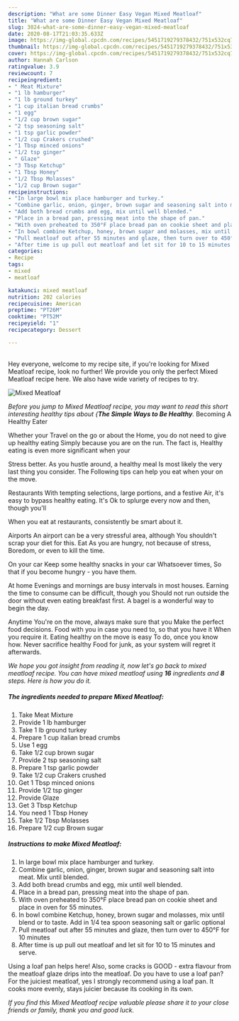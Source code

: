 ```yaml
---
description: "What are some Dinner Easy Vegan Mixed Meatloaf"
title: "What are some Dinner Easy Vegan Mixed Meatloaf"
slug: 3024-what-are-some-dinner-easy-vegan-mixed-meatloaf
date: 2020-08-17T21:03:35.633Z
image: https://img-global.cpcdn.com/recipes/5451719279378432/751x532cq70/mixed-meatloaf-recipe-main-photo.jpg
thumbnail: https://img-global.cpcdn.com/recipes/5451719279378432/751x532cq70/mixed-meatloaf-recipe-main-photo.jpg
cover: https://img-global.cpcdn.com/recipes/5451719279378432/751x532cq70/mixed-meatloaf-recipe-main-photo.jpg
author: Hannah Carlson
ratingvalue: 3.9
reviewcount: 7
recipeingredient:
- " Meat Mixture"
- "1 lb hamburger"
- "1 lb ground turkey"
- "1 cup italian bread crumbs"
- "1 egg"
- "1/2 cup brown sugar"
- "2 tsp seasoning salt"
- "1 tsp garlic powder"
- "1/2 cup Crakers crushed"
- "1 Tbsp minced onions"
- "1/2 tsp ginger"
- " Glaze"
- "3 Tbsp Ketchup"
- "1 Tbsp Honey"
- "1/2 Tbsp Molasses"
- "1/2 cup Brown sugar"
recipeinstructions:
- "In large bowl mix place hamburger and turkey."
- "Combine garlic, onion, ginger, brown sugar and seasoning salt into meat. Mix until blended."
- "Add both bread crumbs and egg, mix until well blended."
- "Place in a bread pan, pressing meat into the shape of pan."
- "With oven preheated to 350°F place bread pan on cookie sheet and place in oven for 55 minutes."
- "In bowl combine Ketchup, honey, brown sugar and molasses, mix until blend or to taste. Add in 1/4 tea spoon seasoning salt or garlic optional"
- "Pull meatloaf out after 55 minutes and glaze, then turn over to 450°F for 10 minutes"
- "After time is up pull out meatloaf and let sit for 10 to 15 minutes and serve."
categories:
- Recipe
tags:
- mixed
- meatloaf

katakunci: mixed meatloaf 
nutrition: 202 calories
recipecuisine: American
preptime: "PT26M"
cooktime: "PT52M"
recipeyield: "1"
recipecategory: Dessert

---
```

<br>
Hey everyone, welcome to my recipe site, if you're looking for Mixed Meatloaf recipe, look no further! We provide you only the perfect Mixed Meatloaf recipe here. We also have wide variety of recipes to try.
<br>


![Mixed Meatloaf](https://img-global.cpcdn.com/recipes/5451719279378432/751x532cq70/mixed-meatloaf-recipe-main-photo.jpg)

<i>Before you jump to Mixed Meatloaf recipe, you may want to read this short interesting healthy tips about {<strong>The Simple Ways to Be Healthy</strong>.</i>
Becoming A Healthy Eater

Whether your Travel on the go or about the
Home, you do not need to give up healthy eating
Simply because you are on the run. The fact is,
Healthy eating is even more significant when your



Stress better. As you hustle around, a healthy meal
Is most likely the very last thing you consider. The
Following tips can help you eat when your on the move.

Restaurants
With tempting selections, large portions, and a festive
Air, it's easy to bypass healthy eating. It's
Ok to splurge every now and then, though you'll

When you eat at restaurants, consistently be smart
about it.

Airports
An airport can be a very stressful area, although
You shouldn't scrap your diet for this. Eat
As you are hungry, not because of stress,
Boredom, or even to kill the time.

On your car
Keep some healthy snacks in your car Whatsoever times,
So that if you become hungry - you have them.

At home
Evenings and mornings are busy intervals in most houses.
Earning the time to consume can be difficult, though you
Should not run outside the door without even eating breakfast
first. 
A bagel is a wonderful way to begin the day.

Anytime You're on the move, always make sure that you
Make the perfect food decisions. 
Food with you in case you need to, so that you have it
When you require it. Eating healthy on the move is easy
To do, once you know how. Never sacrifice healthy
Food for junk, as your system will regret it afterwards.


<i>We hope you got insight from reading it, now let's go back to mixed meatloaf recipe. You can have mixed meatloaf using <strong>16</strong> ingredients and <strong>8</strong> steps. Here is how you do it.
</i>

##### The ingredients needed to prepare Mixed Meatloaf:

1. Take  Meat Mixture
1. Provide 1 lb hamburger
1. Take 1 lb ground turkey
1. Prepare 1 cup italian bread crumbs
1. Use 1 egg
1. Take 1/2 cup brown sugar
1. Provide 2 tsp seasoning salt
1. Prepare 1 tsp garlic powder
1. Take 1/2 cup Crakers crushed
1. Get 1 Tbsp minced onions
1. Provide 1/2 tsp ginger
1. Provide  Glaze
1. Get 3 Tbsp Ketchup
1. You need 1 Tbsp Honey
1. Take 1/2 Tbsp Molasses
1. Prepare 1/2 cup Brown sugar


##### Instructions to make Mixed Meatloaf:

1. In large bowl mix place hamburger and turkey.
1. Combine garlic, onion, ginger, brown sugar and seasoning salt into meat. Mix until blended.
1. Add both bread crumbs and egg, mix until well blended.
1. Place in a bread pan, pressing meat into the shape of pan.
1. With oven preheated to 350°F place bread pan on cookie sheet and place in oven for 55 minutes.
1. In bowl combine Ketchup, honey, brown sugar and molasses, mix until blend or to taste. Add in 1/4 tea spoon seasoning salt or garlic optional
1. Pull meatloaf out after 55 minutes and glaze, then turn over to 450°F for 10 minutes
1. After time is up pull out meatloaf and let sit for 10 to 15 minutes and serve.


Using a loaf pan helps here! Also, some cracks is GOOD - extra flavour from the meatloaf glaze drips into the meatloaf. Do you have to use a loaf pan? For the juiciest meatloaf, yes I strongly recommend using a loaf pan. It cooks more evenly, stays juicier because its cooking in its own. 

<i>If you find this Mixed Meatloaf recipe valuable please share it to your close friends or family, thank you and good luck.</i>
